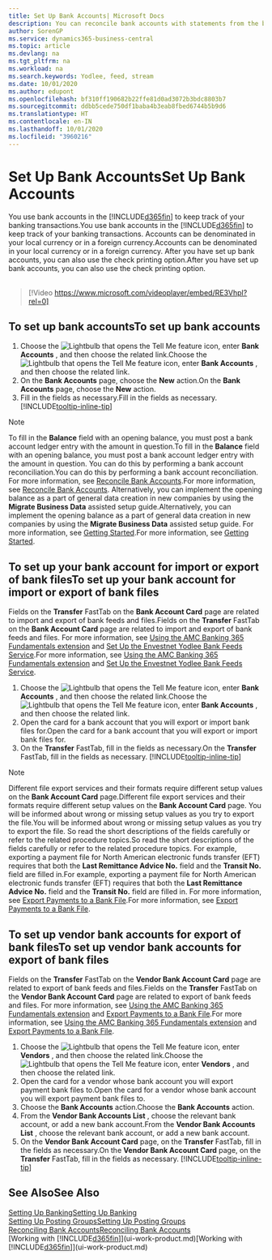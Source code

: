 ```yaml
---
title: Set Up Bank Accounts| Microsoft Docs
description: You can reconcile bank accounts with statements from the bank.
author: SorenGP
ms.service: dynamics365-business-central
ms.topic: article
ms.devlang: na
ms.tgt_pltfrm: na
ms.workload: na
ms.search.keywords: Yodlee, feed, stream
ms.date: 10/01/2020
ms.author: edupont
ms.openlocfilehash: bf310ff190682b22ffe81d0ad3072b3bdc8803b7
ms.sourcegitcommit: ddbb5cede750df1baba4b3eab8fbed6744b5b9d6
ms.translationtype: HT
ms.contentlocale: en-IN
ms.lasthandoff: 10/01/2020
ms.locfileid: "3960216"
---
```

# <a name="set-up-bank-accounts"></a><span data-ttu-id="76008-103">Set Up Bank Accounts</span><span class="sxs-lookup"><span data-stu-id="76008-103">Set Up Bank Accounts</span></span>
<span data-ttu-id="76008-104">You use bank accounts in the [!INCLUDE[d365fin](includes/d365fin_md.md)] to keep track of your banking transactions.</span><span class="sxs-lookup"><span data-stu-id="76008-104">You use bank accounts in the [!INCLUDE[d365fin](includes/d365fin_md.md)] to keep track of your banking transactions.</span></span> <span data-ttu-id="76008-105">Accounts can be denominated in your local currency or in a foreign currency.</span><span class="sxs-lookup"><span data-stu-id="76008-105">Accounts can be denominated in your local currency or in a foreign currency.</span></span> <span data-ttu-id="76008-106">After you have set up bank accounts, you can also use the check printing option.</span><span class="sxs-lookup"><span data-stu-id="76008-106">After you have set up bank accounts, you can also use the check printing option.</span></span><br><br>  

> [!Video https://www.microsoft.com/videoplayer/embed/RE3Vhpl?rel=0]

## <a name="to-set-up-bank-accounts"></a><span data-ttu-id="76008-107">To set up bank accounts</span><span class="sxs-lookup"><span data-stu-id="76008-107">To set up bank accounts</span></span>
1. <span data-ttu-id="76008-108">Choose the ![Lightbulb that opens the Tell Me feature](media/ui-search/search_small.png "Tell me what you want to do") icon, enter **Bank Accounts** , and then choose the related link.</span><span class="sxs-lookup"><span data-stu-id="76008-108">Choose the ![Lightbulb that opens the Tell Me feature](media/ui-search/search_small.png "Tell me what you want to do") icon, enter **Bank Accounts** , and then choose the related link.</span></span>
2. <span data-ttu-id="76008-109">On the **Bank Accounts** page, choose the **New** action.</span><span class="sxs-lookup"><span data-stu-id="76008-109">On the **Bank Accounts** page, choose the **New** action.</span></span>
3. <span data-ttu-id="76008-110">Fill in the fields as necessary.</span><span class="sxs-lookup"><span data-stu-id="76008-110">Fill in the fields as necessary.</span></span> [!INCLUDE[tooltip-inline-tip](includes/tooltip-inline-tip_md.md)]

> [!NOTE]
> <span data-ttu-id="76008-111">To fill in the **Balance** field with an opening balance, you must post a bank account ledger entry with the amount in question.</span><span class="sxs-lookup"><span data-stu-id="76008-111">To fill in the **Balance** field with an opening balance, you must post a bank account ledger entry with the amount in question.</span></span> <span data-ttu-id="76008-112">You can do this by performing a bank account reconciliation.</span><span class="sxs-lookup"><span data-stu-id="76008-112">You can do this by performing a bank account reconciliation.</span></span> <span data-ttu-id="76008-113">For more information, see [Reconcile Bank Accounts](bank-how-reconcile-bank-accounts-separately.md).</span><span class="sxs-lookup"><span data-stu-id="76008-113">For more information, see [Reconcile Bank Accounts](bank-how-reconcile-bank-accounts-separately.md).</span></span> <span data-ttu-id="76008-114">Alternatively, you can implement the opening balance as a part of general data creation in new companies by using the **Migrate Business Data** assisted setup guide.</span><span class="sxs-lookup"><span data-stu-id="76008-114">Alternatively, you can implement the opening balance as a part of general data creation in new companies by using the **Migrate Business Data** assisted setup guide.</span></span> <span data-ttu-id="76008-115">For more information, see [Getting Started](product-get-started.md).</span><span class="sxs-lookup"><span data-stu-id="76008-115">For more information, see [Getting Started](product-get-started.md).</span></span>

## <a name="to-set-up-your-bank-account-for-import-or-export-of-bank-files"></a><span data-ttu-id="76008-116">To set up your bank account for import or export of bank files</span><span class="sxs-lookup"><span data-stu-id="76008-116">To set up your bank account for import or export of bank files</span></span>
<span data-ttu-id="76008-117">Fields on the **Transfer** FastTab on the **Bank Account Card** page are related to import and export of bank feeds and files.</span><span class="sxs-lookup"><span data-stu-id="76008-117">Fields on the **Transfer** FastTab on the **Bank Account Card** page are related to import and export of bank feeds and files.</span></span> <span data-ttu-id="76008-118">For more information, see [Using the AMC Banking 365 Fundamentals extension](ui-extensions-amc-banking.md) and [Set Up the Envestnet Yodlee Bank Feeds Service](bank-how-setup-bank-statement-service.md).</span><span class="sxs-lookup"><span data-stu-id="76008-118">For more information, see [Using the AMC Banking 365 Fundamentals extension](ui-extensions-amc-banking.md) and [Set Up the Envestnet Yodlee Bank Feeds Service](bank-how-setup-bank-statement-service.md).</span></span>

1. <span data-ttu-id="76008-119">Choose the ![Lightbulb that opens the Tell Me feature](media/ui-search/search_small.png "Tell me what you want to do") icon, enter **Bank Accounts** , and then choose the related link.</span><span class="sxs-lookup"><span data-stu-id="76008-119">Choose the ![Lightbulb that opens the Tell Me feature](media/ui-search/search_small.png "Tell me what you want to do") icon, enter **Bank Accounts** , and then choose the related link.</span></span>
2. <span data-ttu-id="76008-120">Open the card for a bank account that you will export or import bank files for.</span><span class="sxs-lookup"><span data-stu-id="76008-120">Open the card for a bank account that you will export or import bank files for.</span></span>
3. <span data-ttu-id="76008-121">On the **Transfer** FastTab, fill in the fields as necessary.</span><span class="sxs-lookup"><span data-stu-id="76008-121">On the **Transfer** FastTab, fill in the fields as necessary.</span></span> [!INCLUDE[tooltip-inline-tip](includes/tooltip-inline-tip_md.md)]

> [!NOTE]  
>   <span data-ttu-id="76008-122">Different file export services and their formats require different setup values on the **Bank Account Card** page.</span><span class="sxs-lookup"><span data-stu-id="76008-122">Different file export services and their formats require different setup values on the **Bank Account Card** page.</span></span> <span data-ttu-id="76008-123">You will be informed about wrong or missing setup values as you try to export the file.</span><span class="sxs-lookup"><span data-stu-id="76008-123">You will be informed about wrong or missing setup values as you try to export the file.</span></span> <span data-ttu-id="76008-124">So read the short descriptions of the fields carefully or refer to the related procedure topics.</span><span class="sxs-lookup"><span data-stu-id="76008-124">So read the short descriptions of the fields carefully or refer to the related procedure topics.</span></span> <span data-ttu-id="76008-125">For example, exporting a payment file for North American electronic funds transfer (EFT) requires that both the **Last Remittance Advice No.** field and the **Transit No.** field are filled in.</span><span class="sxs-lookup"><span data-stu-id="76008-125">For example, exporting a payment file for North American electronic funds transfer (EFT) requires that both the **Last Remittance Advice No.** field and the **Transit No.** field are filled in.</span></span> <span data-ttu-id="76008-126">For more information, see [Export Payments to a Bank File](finance-make-payments-with-bank-data-conversion-service-or-sepa-credit-transfer.md#exporting-payments-to-a-bank-file).</span><span class="sxs-lookup"><span data-stu-id="76008-126">For more information, see [Export Payments to a Bank File](finance-make-payments-with-bank-data-conversion-service-or-sepa-credit-transfer.md#exporting-payments-to-a-bank-file).</span></span>

## <a name="to-set-up-vendor-bank-accounts-for-export-of-bank-files"></a><span data-ttu-id="76008-127">To set up vendor bank accounts for export of bank files</span><span class="sxs-lookup"><span data-stu-id="76008-127">To set up vendor bank accounts for export of bank files</span></span>

<span data-ttu-id="76008-128">Fields on the **Transfer** FastTab on the **Vendor Bank Account Card** page are related to export of bank feeds and files.</span><span class="sxs-lookup"><span data-stu-id="76008-128">Fields on the **Transfer** FastTab on the **Vendor Bank Account Card** page are related to export of bank feeds and files.</span></span> <span data-ttu-id="76008-129">For more information, see [Using the AMC Banking 365 Fundamentals extension](ui-extensions-amc-banking.md) and [Export Payments to a Bank File](finance-make-payments-with-bank-data-conversion-service-or-sepa-credit-transfer.md#exporting-payments-to-a-bank-file).</span><span class="sxs-lookup"><span data-stu-id="76008-129">For more information, see [Using the AMC Banking 365 Fundamentals extension](ui-extensions-amc-banking.md) and [Export Payments to a Bank File](finance-make-payments-with-bank-data-conversion-service-or-sepa-credit-transfer.md#exporting-payments-to-a-bank-file).</span></span>

1. <span data-ttu-id="76008-130">Choose the ![Lightbulb that opens the Tell Me feature](media/ui-search/search_small.png "Tell me what you want to do") icon, enter **Vendors** , and then choose the related link.</span><span class="sxs-lookup"><span data-stu-id="76008-130">Choose the ![Lightbulb that opens the Tell Me feature](media/ui-search/search_small.png "Tell me what you want to do") icon, enter **Vendors** , and then choose the related link.</span></span>
2. <span data-ttu-id="76008-131">Open the card for a vendor whose bank account you will export payment bank files to.</span><span class="sxs-lookup"><span data-stu-id="76008-131">Open the card for a vendor whose bank account you will export payment bank files to.</span></span>
3. <span data-ttu-id="76008-132">Choose the **Bank Accounts** action.</span><span class="sxs-lookup"><span data-stu-id="76008-132">Choose the **Bank Accounts** action.</span></span>
4. <span data-ttu-id="76008-133">From the **Vendor Bank Accounts List** , choose the relevant bank account, or add a new bank account.</span><span class="sxs-lookup"><span data-stu-id="76008-133">From the **Vendor Bank Accounts List** , choose the relevant bank account, or add a new bank account.</span></span>  
5. <span data-ttu-id="76008-134">On the **Vendor Bank Account Card** page, on the **Transfer** FastTab, fill in the fields as necessary.</span><span class="sxs-lookup"><span data-stu-id="76008-134">On the **Vendor Bank Account Card** page, on the **Transfer** FastTab, fill in the fields as necessary.</span></span> [!INCLUDE[tooltip-inline-tip](includes/tooltip-inline-tip_md.md)]

## <a name="see-also"></a><span data-ttu-id="76008-135">See Also</span><span class="sxs-lookup"><span data-stu-id="76008-135">See Also</span></span>

[<span data-ttu-id="76008-136">Setting Up Banking</span><span class="sxs-lookup"><span data-stu-id="76008-136">Setting Up Banking</span></span>](bank-setup-banking.md)  
[<span data-ttu-id="76008-137">Setting Up Posting Groups</span><span class="sxs-lookup"><span data-stu-id="76008-137">Setting Up Posting Groups</span></span>](finance-posting-groups.md)  
[<span data-ttu-id="76008-138">Reconciling Bank Accounts</span><span class="sxs-lookup"><span data-stu-id="76008-138">Reconciling Bank Accounts</span></span>](bank-manage-bank-accounts.md)  
<span data-ttu-id="76008-139">[Working with [!INCLUDE[d365fin](includes/d365fin_md.md)]](ui-work-product.md)</span><span class="sxs-lookup"><span data-stu-id="76008-139">[Working with [!INCLUDE[d365fin](includes/d365fin_md.md)]](ui-work-product.md)</span></span>
